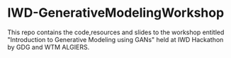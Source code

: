 # IWD-GenerativeModelingWorkshop
This repo contains the code,resources and slides to the workshop entitled "Introduction to Generative Modeling using GANs" held at IWD Hackathon by GDG and WTM ALGIERS.
